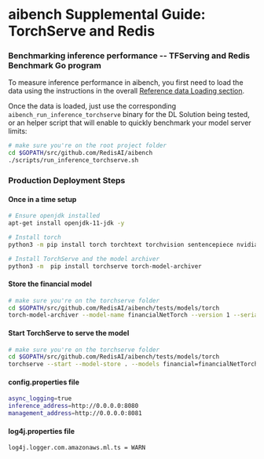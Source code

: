 # aibench Supplemental Guide: TorchServe and Redis

### Benchmarking inference performance -- TFServing and Redis Benchmark Go program

To measure inference performance in aibench, you first need to load
the data using the instructions in the overall [Reference data Loading section](https://github.com/RedisAI/aibench#reference-data-loading). 

Once the data is loaded,
just use the corresponding `aibench_run_inference_torchserve` binary for the DL Solution
being tested, or an helper script that will enable to quickly benchmark your model server limits:

```bash
# make sure you're on the root project folder
cd $GOPATH/src/github.com/RedisAI/aibench
./scripts/run_inference_torchserve.sh
```

### Production Deployment Steps 

#### Once in a time setup
```bash
# Ensure openjdk installed 
apt-get install openjdk-11-jdk -y

# Install torch 
python3 -m pip install torch torchtext torchvision sentencepiece nvidia-ml-py3

# Install TorchServe and the model archiver
python3 -m  pip install torchserve torch-model-archiver
```

#### Store the financial model
```bash
# make sure you're on the torchserve folder
cd $GOPATH/src/github.com/RedisAI/aibench/tests/models/torch
torch-model-archiver --model-name financialNetTorch --version 1 --serialized-file torchFraudNetWithRef.pt --handler handler_financialNet.py
```

#### Start TorchServe to serve the model
```bash
# make sure you're on the torchserve folder
cd $GOPATH/src/github.com/RedisAI/aibench/tests/models/torch
torchserve --start --model-store . --models financial=financialNetTorch.mar --ts-config config.properties --log-config log4j.properties
```

#### config.properties file
```bash
async_logging=true
inference_address=http://0.0.0.0:8080
management_address=http://0.0.0.0:8081
```

#### log4j.properties file
```bash
log4j.logger.com.amazonaws.ml.ts = WARN
```